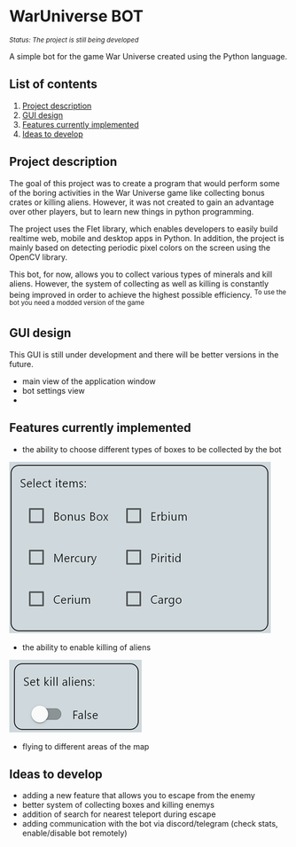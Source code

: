 # WarUniverse BOT

<sup align = "left"> 
  
   *Status: The project is still being developed*
  
</sup>

<p>
A simple bot for the game War Universe created using the Python language.
</p>

## List of contents
1. [Project description](#project-description)
2. [GUI design](#GUI-design)
3. [Features currently implemented](#Features-currently-implemented)
4. [Ideas to develop](#Ideas-to-develop)

## Project description
The goal of this project was to create a program that would perform some of the boring activities in the War Universe game like collecting bonus crates or killing aliens. However, it was not created to gain an advantage over other players, but to learn new things in python programming.
<p></p>

The project uses the Flet library, which enables developers to easily build realtime web, mobile and desktop apps in Python. In addition, the project is mainly based on detecting periodic pixel colors on the screen using the OpenCV library.
  <p></p>
This bot, for now, allows you to collect various types of minerals and kill aliens. However, the system of collecting as well as killing is constantly being improved in order to achieve the highest possible efficiency.

<sup align = "left"> 
  To use the bot you need a modded version of the game
</sup>

## GUI design
This GUI is still under development and there will be better versions in the future.

 - main view of the application window
 - bot settings view
 - 

## Features currently implemented
 - the ability to choose different types of boxes to be collected by the bot
 
 ![App Screenshot](https://github.com/Crapteep/WarUniverse-BOT/blob/master/screenshots/select_items.png)

 - the ability to enable killing of aliens
 
 ![App Screenshot](https://github.com/Crapteep/WarUniverse-BOT/blob/master/screenshots/kill_aliens_opt.png)
 
 - flying to different areas of the map

## Ideas to develop
- adding a new feature that allows you to escape from the enemy
- better system of collecting boxes and killing enemys
- addition of search for nearest teleport during escape
- adding communication with the bot via discord/telegram (check stats, enable/disable bot remotely)

##
